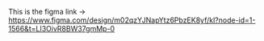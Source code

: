This is the figma link -> https://www.figma.com/design/m02qzYJNapYtz6PbzEK8yf/kl?node-id=1-1566&t=LI3OivR8BW37gmMp-0
